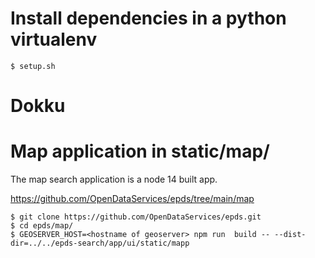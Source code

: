 # Install dependencies in a python virtualenv

```
$ setup.sh
```


# Dokku

# Map application in static/map/

The map search application is a node 14 built app.

https://github.com/OpenDataServices/epds/tree/main/map


```
$ git clone https://github.com/OpenDataServices/epds.git
$ cd epds/map/
$ GEOSERVER_HOST=<hostname of geoserver> npm run  build -- --dist-dir=../../epds-search/app/ui/static/mapp
```
